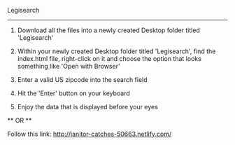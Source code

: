 Legisearch
**********

1.  Download all the files into a newly created Desktop folder titled 'Legisearch'

2.  Within your newly created Desktop folder titled 'Legisearch', find the index.html file, right-click on it and choose the option that looks something like 'Open with Browser'

3.  Enter a valid US zipcode into the search field

4.  Hit the 'Enter' button on your keyboard

5.  Enjoy the data that is displayed before your eyes

**
OR
**

Follow this link:  http://janitor-catches-50663.netlify.com/
